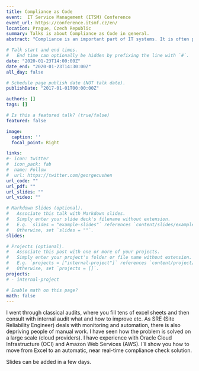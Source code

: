 ```yaml
---
title: Compliance as Code
event:  IT Service Management (ITSM) Conference
event_url: https://conference.itsmf.cz/en/
location: Prague, Czech Republic
summary: Talks is about Compliance as Code in general.
abstract: "Compliance is an important part of IT systems. It is often performed only as a regular annual audit. The auditors pick up samples of data to check. They can’t check all the data."

# Talk start and end times.
#   End time can optionally be hidden by prefixing the line with `#`.
date: "2020-01-23T14:00:00Z"
date_end: "2020-01-23T14:30:00Z"
all_day: false

# Schedule page publish date (NOT talk date).
publishDate: "2017-01-01T00:00:00Z"

authors: []
tags: []

# Is this a featured talk? (true/false)
featured: false

image:
  caption: ''
  focal_point: Right

links:
#- icon: twitter
#  icon_pack: fab
#  name: Follow
#  url: https://twitter.com/georgecushen
url_code: ""
url_pdf: ""
url_slides: ""
url_video: ""

# Markdown Slides (optional).
#   Associate this talk with Markdown slides.
#   Simply enter your slide deck's filename without extension.
#   E.g. `slides = "example-slides"` references `content/slides/example-slides.md`.
#   Otherwise, set `slides = ""`.
slides:

# Projects (optional).
#   Associate this post with one or more of your projects.
#   Simply enter your project's folder or file name without extension.
#   E.g. `projects = ["internal-project"]` references `content/project/deep-learning/index.md`.
#   Otherwise, set `projects = []`.
projects:
# - internal-project

# Enable math on this page?
math: false
---
```



I went through classical audits, where you fill tens of excel sheets and then consult with internal audit what and how to improve etc. As SRE (Site Reliability Engineer) deals with monitoring and automation, there is also depriving people of manual work. I have seen how the problem is solved on a large scale (cloud providers). I have experience with Oracle Cloud Infrastructure (OCI) and Amazon Web Services (AWS). I’ll show you how to move from Excel to an automatic, near real-time compliance check solution.

Slides can be added in a few days.

